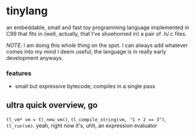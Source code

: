 # tinylang
an embeddable, small and fast toy programming language implemented in C99
that fits in (well, actually, that I've shoehorned in) a pair of .h/.c files.

*NOTE*: I am doing this whole thing on the spot.
I can always add whatever comes into my mind I deem useful;
the language is in really early development anyways.

### features

- small but expressive bytecode; compiles in a single pass

## ultra quick overview, go

`tl_vm* vm = tl_new_vm()`, `tl_compile_string(vm, "1 + 2 == 3")`, `tl_run(vm)`. yeah, right now it's, uhh, an expression evaluator